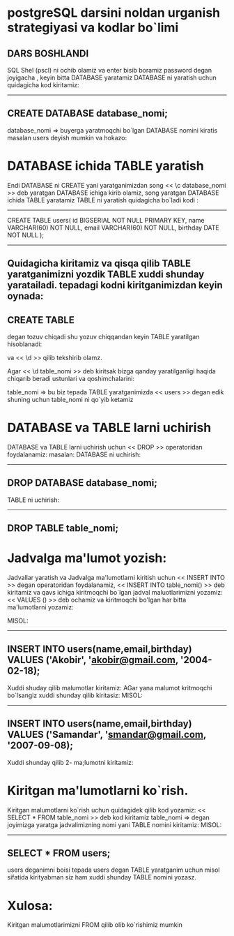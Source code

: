 # postgreSQL darsini noldan urganish strategiyasi va kodlar bo`limi
## DARS BOSHLANDI

SQL Shel (pscl) ni ochib olamiz va enter bisib boramiz password degan joyigacha ,
keyin bitta DATABASE yaratamiz DATABASE ni yaratish uchun quidagicha kod kiritamiz:

---
CREATE DATABASE database_nomi;
---

database_nomi => buyerga yaratmoqchi bo`lgan DATABASE nomini kiratis masalan users deyish mumkin va hokazo:

# DATABASE ichida TABLE yaratish

Endi DATABASE  ni CREATE yani yaratganimizdan song << \c database_nomi >> deb yaratgan DATABASE ichiga kirib olamiz,
song yaratgan DATABASE ichida TABLE yaratamiz TABLE ni yaratish quidagicha bo`ladi kodi :

---
CREATE TABLE users(
        id BIGSERIAL NOT NULL PRIMARY KEY,
        name VARCHAR(60) NOT NULL,
        email VARCHAR(60) NOT NULL,
         birthday DATE NOT NULL );

---

Quidagicha kiritamiz va qisqa qilib TABLE yaratganimizni yozdik TABLE xuddi shunday yaratailadi.
tepadagi kodni kiritganimizdan keyin oynada:
---
CREATE TABLE
---
degan tozuv chiqadi shu yozuv chiqqandan keyin TABLE yaratilgan hisoblanadi:

va << \d >> qilib tekshirib olamz.

Agar << \d table_nomi  >> deb kiritsak bizga qanday yaratilganligi haqida chiqarib beradi ustunlari va qoshimchalarini:

table_nomi => bu biz tepada TABLE yaratganimizda << users >> degan edik shuning uchun table_nomi ni qo`yib ketamiz

# DATABASE va TABLE larni uchirish

DATABASE va TABLE larni uchirish uchun << DROP >> operatoridan foydalanamiz:
masalan:
DATABASE ni uchirish:

---
DROP DATABASE database_nomi;
---

TABLE ni uchirish:

---
DROP TABLE table_nomi;
---

# Jadvalga ma'lumot yozish:

Jadvallar yaratish va Jadvalga ma'lumotlarni kiritish uchun << INSERT INTO >> degan operatoridan foydalanamiz,
<< INSERT INTO table_nomi()  >>  deb kiritamiz va qavs ichiga kiritmoqchi bo`lgan jadval maluotlarimizni yozamiz:
<< VALUES () >> deb ochamiz va kiritmoqchi bo'lgan har bitta ma'lumotlarni yozamiz:

MISOL:

---
INSERT INTO users(name,email,birthday)
VALUES ('Akobir', 'akobir@gmail.com, '2004-02-18);
---

Xuddi shuday qilib malumotlar kiritamiz:
AGar yana malumot kritmoqchi bo`lsangiz xuddi shunday qilib kiritasiz:
MISOL:

---
INSERT INTO users(name,email,birthday)
VALUES ('Samandar', 'smandar@gmail.com, '2007-09-08);
---

Xuddi shunday qilib 2- ma;lumotni kiritamiz:

# Kiritgan ma'lumotlarni ko`rish.

Kiritgan malumotlarni ko`rish uchun quidagidek qilib kod yozamiz:
<< SELECT * FROM table_nomi >> deb kod kiritamiz table_nomi => degan joyimizga yaratga jadvalimizning nomi yani 
TABLE nomini kiritamiz:
MISOL:

---
SELECT * FROM users;
---

users deganimni boisi tepada users degan TABLE yaratganim uchun misol sifatida kirityabman siz ham xuddi shunday TABLE nomini yozasz.

# Xulosa:

Kiritgan malumotlarimizni FROM qilib olib ko`rishimiz mumkin


















